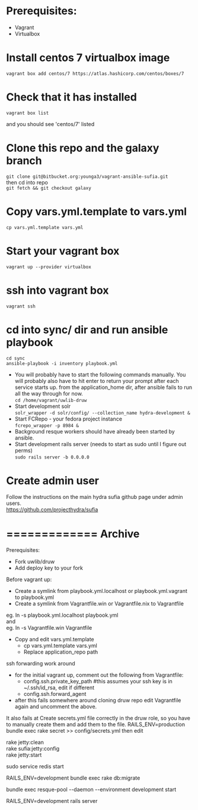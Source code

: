 # Prerequisites:
 - Vagrant
 - Virtualbox

# Install centos 7 virtualbox image
`vagrant box add centos/7 https://atlas.hashicorp.com/centos/boxes/7`

# Check that it has installed
`vagrant box list`

and you should see 'centos/7' listed

# Clone this repo and the galaxy branch
`git clone git@bitbucket.org:younga3/vagrant-ansible-sufia.git`   
then cd into repo      
`git fetch && git checkout galaxy`

# Copy vars.yml.template to vars.yml
`cp vars.yml.template vars.yml`

# Start your vagrant box
`vagrant up --provider virtualbox`

# ssh into vagrant box
`vagrant ssh`

# cd into sync/ dir and run ansible playbook
`cd sync`   
`ansible-playbook -i inventory playbook.yml`

* You will probably have to start the following commands manually. You will probably also have to hit enter to return your prompt after each service starts up. 
 from the application_home dir, after ansible fails to run all the way through for now.   
`cd /home/vagrant/uwlib-druw`   
* Start development solr   
`solr_wrapper -d solr/config/ --collection_name hydra-development &`   
* Start FCRepo - your fedora project instance   
`fcrepo_wrapper -p 8984 &`   
* Background resque workers should have already been started by ansible.   
* Start development rails server (needs to start as sudo until I figure out perms)   
`sudo rails server -b 0.0.0.0`

# Create admin user
Follow the instructions on the main hydra sufia github page under admin users.   
https://github.com/projecthydra/sufia

=============
Archive
==========
Prerequisites:
  - Fork uwlib/druw
  - Add deploy key to your fork

Before vagrant up:  
  - Create a symlink from playbook.yml.localhost or playbook.yml.vagrant to playbook.yml
  - Create a symlink from Vagrantfile.win or Vagrantfile.nix to Vagrantfile

eg. ln -s playbook.yml.localhost playbook.yml  
and  
eg. ln -s Vagrantfile.win Vagrantfile

  - Copy and edit vars.yml.template  
    - cp vars.yml.template vars.yml
    - Replace application_repo path

ssh forwarding work around  
  - for the initial vagrant up, comment out the following from Vagrantfile:  
    - config.ssh.private_key_path #this assumes your ssh key is in ~/.ssh/id_rsa, edit if different
    - config.ssh.forward_agent
  - after this fails somewhere around cloning druw repo edit Vagrantfile again and uncomment the above.

It also fails at Create secrets.yml file correctly in the druw role, so you have to manually create them and add them to the file.
RAILS_ENV=production bundle exec rake secret >> config/secrets.yml
then edit 

rake jetty:clean  
rake sufia:jetty:config  
rake jetty:start  

sudo service redis start  

RAILS_ENV=development bundle exec rake db:migrate  

bundle exec resque-pool --daemon --environment development start  

RAILS_ENV=development rails server
